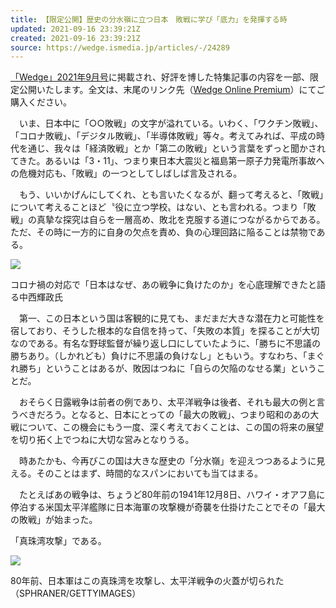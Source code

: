 ```yaml
---
title: 【限定公開】歴史の分水嶺に立つ日本　敗戦に学び「底力」を発揮する時
updated: 2021-09-16 23:39:21Z
created: 2021-09-16 23:39:21Z
source: https://wedge.ismedia.jp/articles/-/24289
---
```


[「Wedge」2021年9月号](http://wedge.ismedia.jp/ud/wedge/release/20210820)に掲載され、好評を博した特集記事の内容を一部、限定公開いたします。全文は、末尾のリンク先（[Wedge Online Premium](https://note.com/wedge_op/n/n734f148af67f)）にてご購入ください。

　いま、日本中に「○○敗戦」の文字が溢れている。いわく、「ワクチン敗戦」、「コロナ敗戦」、「デジタル敗戦」、「半導体敗戦」等々。考えてみれば、平成の時代を通じ、我々は「経済敗戦」とか「第二の敗戦」という言葉をずっと聞かされてきた。あるいは「3・11」、つまり東日本大震災と福島第一原子力発電所事故への危機対応も、「敗戦」の一つとしてしばしば言及される。

　もう、いいかげんにしてくれ、とも言いたくなるが、翻って考えると、「敗戦」について考えることほど〝役に立つ学校〟はない、とも言われる。つまり「敗戦」の真摯な探究は自らを一層高め、敗北を克服する道につながるからである。ただ、その時に一方的に自身の欠点を責め、負の心理回路に陥ることは禁物である。

![](https://wedge.ismcdn.jp/mwimgs/7/1/700/img_712c4da135f1bf94ec3f0f79499914a5161000.jpg)

コロナ禍の対応で「日本はなぜ、あの戦争に負けたのか」を心底理解できたと語る中西輝政氏

　第一、この日本という国は客観的に見ても、まだまだ大きな潜在力と可能性を宿しており、そうした根本的な自信を持って、「失敗の本質」を探ることが大切なのである。有名な野球監督が繰り返し口にしていたように、「勝ちに不思議の勝ちあり。（しかれども）負けに不思議の負けなし」ともいう。すなわち、「まぐれ勝ち」ということはあるが、敗因はつねに「自らの欠陥のなせる業」ということだ。

　おそらく日露戦争は前者の例であり、太平洋戦争は後者、それも最大の例と言うべきだろう。となると、日本にとっての「最大の敗戦」、つまり昭和のあの大戦について、この機会にもう一度、深く考えておくことは、この国の将来の展望を切り拓く上でつねに大切な営みとなりうる。

　時あたかも、今再びこの国は大きな歴史の「分水嶺」を迎えつつあるように見える。そのことはまず、時間的なスパンにおいても当てはまる。

　たとえばあの戦争は、ちょうど80年前の1941年12月8日、ハワイ・オアフ島に停泊する米国太平洋艦隊に日本海軍の攻撃機が奇襲を仕掛けたことでその「最大の敗戦」が始まった。

「真珠湾攻撃」である。

![](https://wedge.ismcdn.jp/mwimgs/2/f/1000/img_2fcd4a085ad3105dccc81920dda730ac314882.jpg)

80年前、日本軍はこの真珠湾を攻撃し、太平洋戦争の火蓋が切られた （SPHRANER/GETTYIMAGES）